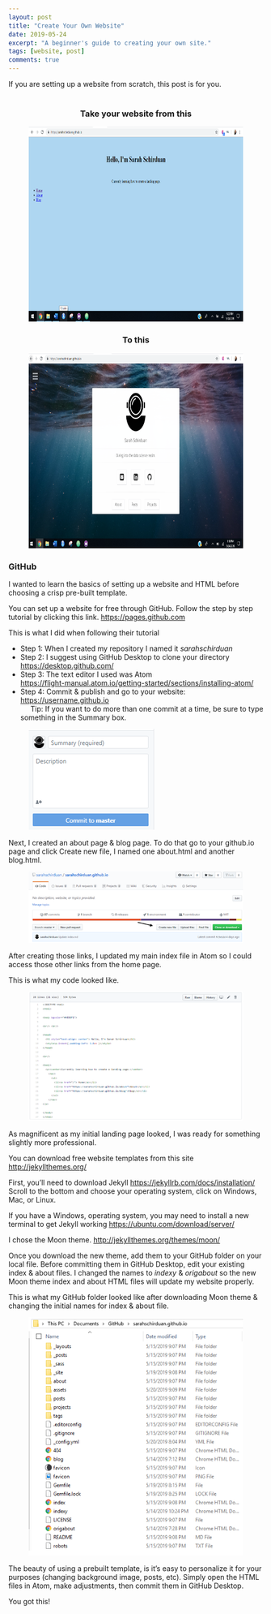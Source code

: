 ```yaml
---
layout: post
title: "Create Your Own Website"
date: 2019-05-24
excerpt: "A beginner's guide to creating your own site."
tags: [website, post]
comments: true
---
```


If you are setting up a website from scratch, this post is for you.<br><br>

### <center>Take your website from this<center/>

<figure>
  <a href="/assets/img/beforeweb2.png"><img src="/assets/img/beforeweb2.png" style="width:683px; height:384px"></a>
</figure>

### <center>To this<center/>
<figure>
  <a href="/assets/img/afterweb.png"><img src="/assets/img/afterweb.png" style="width:683px; height:384px"></a>
</figure>

### GitHub

I wanted to learn the basics of setting up a website and HTML before choosing a crisp pre-built template.

You can set up a website for free through GitHub. Follow the step by step tutorial by clicking this link. <a href="https://pages.github.com/"> https://pages.github.com </a>

This is what I did when following their tutorial
* Step 1: When I created my repository I named it <i>sarahschirduan</i>
* Step 2: I suggest using GitHub Desktop to clone your directory <a href="https://desktop.github.com/"> https://desktop.github.com/</a>
* Step 3: The text editor I used was Atom <br>
  <a href="https://flight-manual.atom.io/getting-started/sections/installing-atom/"> https://flight-manual.atom.io/getting-started/sections/installing-atom/</a>
* Step 4: Commit & publish and go to your website: <u>https://username.github.io</u><br>
&nbsp;&nbsp;&nbsp;&nbsp;&nbsp;Tip: If you want to do more than one commit at a time, be sure to type something in the Summary box.
<figure>
<a href="/assets/img/summary_box.png"><img src="/assets/img/summary_box.png"></a>
</figure>

Next, I created an about page & blog page. To do that go to your github.io page and click Create new file, I named one about.html and another blog.html.

<figure>
<a href="/assets/img/Create_file.png"><img src="/assets/img/Create_file.png"></a>
</figure>

After creating those links, I updated my main index file in Atom so I could access those other links from the home page.

This is what my code looked like.

<figure>
<a href="/assets/img/Main.png"><img src="/assets/img/Main.png"></a>
</figure>

As magnificent as my initial landing page looked, I was ready for something slightly more professional.

You can download free website templates from this site <a href="http://jekyllthemes.org/"> http://jekyllthemes.org/</a>

First, you’ll need to download Jekyll <a href="https://jekyllrb.com/docs/installation/"> https://jekyllrb.com/docs/installation/</a> Scroll to the bottom and choose your operating system, click on Windows, Mac, or Linux.

If you have a Windows, operating system, you may need to install a new terminal to get Jekyll working <a href="https://ubuntu.com/download/server/"> https://ubuntu.com/download/server/</a>

I chose the Moon theme. <a href="http://jekyllthemes.org/themes/moon/"> http://jekyllthemes.org/themes/moon/</a>

Once you download the new theme, add them to your GitHub folder on your local file. Before committing them in GitHub Desktop, edit your existing index & about files. I changed the names to <i>indexy</i> & <i>origabout</i> so the new Moon theme index and about HTML files will update my website properly.

This is what my GitHub folder looked like after downloading Moon theme & changing the initial names for index & about file.

<figure>
<a href="/assets/img/folders_img.png"><img src="/assets/img/folders_img.png"></a>
</figure>

The beauty of using a prebuilt template, is it’s easy to personalize it for your purposes (changing background image, posts, etc). Simply open the HTML files in Atom, make adjustments, then commit them in GitHub Desktop.

You got this!
